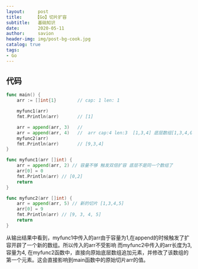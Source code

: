 ```yaml
---
layout:     post
title:     【Go】切片扩容
subtitle:   基础知识
date:       2020-05-11
author:     savion
header-img: img/post-bg-cook.jpg
catalog: true
tags:
- Go
---
```


## 代码

```go
func main() {
	arr := []int{1}        // cap: 1 len: 1

	myfunc1(arr)
	fmt.Println(arr)       // [1]

	arr = append(arr, 3)   // 
	arr = append(arr, 4)   //  arr cap:4 len:3  [1,3,4] 底层数组[1,3,4,0]
	myfunc2(arr)
	fmt.Println(arr)       // [9,3,4]
}

func myfunc1(arr []int) {
	arr = append(arr, 2) // 容量不够 触发双倍扩容 底层不是同一个数组了
	arr[0] = 0
	fmt.Println(arr) // [0,2]
	return
}

func myfunc2(arr []int) {
	arr = append(arr, 5) // 新的切片 [1,3,4,5]
	arr[0] = 9
	fmt.Println(arr) // [9, 3, 4, 5]
	return
}

```

从输出结果中看到，myfunc1中传入的arr由于容量为1,在append的时候触发了扩容开辟了一个新的数组。所以传入的arr不受影响
而myfunc2中传入的arr长度为3,容量为4, 在myfunc2函数中，直接向原始底层数组追加元素，并修改了该数组的第一个元素。这会直接影响到main函数中的原始切片arr的值。



